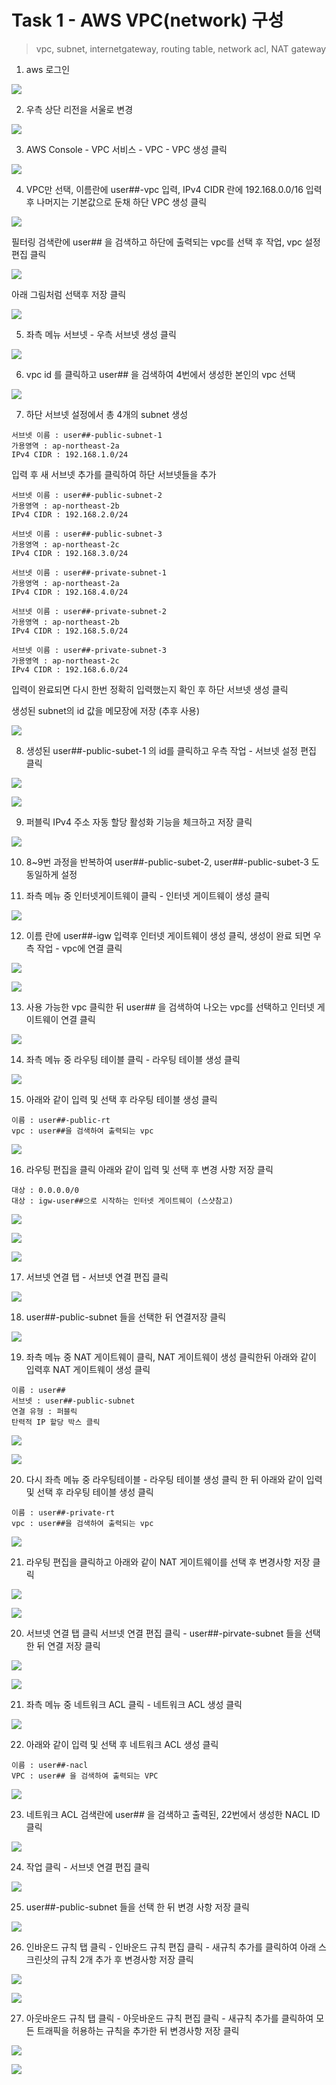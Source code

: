 # Task 1 - AWS VPC(network) 구성

> vpc, subnet, internetgateway, routing table, network acl, NAT gateway

1. aws 로그인 

![](../img/L1T1-1.png)

2. 우측 상단 리전을 서울로 변경

![](../img/L1T1-2.png)

3. AWS Console - VPC 서비스 - VPC - VPC 생성 클릭

![](../img/L1T0-3.png)

4. VPC만 선택, 이름란에 user##-vpc 입력, IPv4 CIDR 란에 192.168.0.0/16 입력 후 나머지는 기본값으로 둔채 하단 VPC 생성 클릭

![](../img/L1T0-4.png)

필터링 검색란에 user## 을 검색하고 하단에 출력되는 vpc를 선택 후 작업, vpc 설정 편집 클릭

![](../img/L1T0-4-2.png)

아래 그림처럼 선택후 저장 클릭

![](../img/L1T0-4-3.png)

5. 좌측 메뉴 서브넷 - 우측 서브넷 생성 클릭 

![](../img/L1T0-5.png)

6. vpc id 를 클릭하고 user## 을 검색하여 4번에서 생성한 본인의 vpc 선택

![](../img/L1T0-6.png)

7. 하단 서브넷 설정에서 총 4개의 subnet 생성

```
서브넷 이름 : user##-public-subnet-1
가용영역 : ap-northeast-2a
IPv4 CIDR : 192.168.1.0/24
```

입력 후 새 서브넷 추가를 클릭하여 하단 서브넷들을 추가
```
서브넷 이름 : user##-public-subnet-2
가용영역 : ap-northeast-2b
IPv4 CIDR : 192.168.2.0/24
```
```
서브넷 이름 : user##-public-subnet-3
가용영역 : ap-northeast-2c
IPv4 CIDR : 192.168.3.0/24
```
```
서브넷 이름 : user##-private-subnet-1
가용영역 : ap-northeast-2a
IPv4 CIDR : 192.168.4.0/24
```
```
서브넷 이름 : user##-private-subnet-2
가용영역 : ap-northeast-2b
IPv4 CIDR : 192.168.5.0/24
```
```
서브넷 이름 : user##-private-subnet-3
가용영역 : ap-northeast-2c
IPv4 CIDR : 192.168.6.0/24
```

입력이 완료되면 다시 한번 정확히 입력했는지 확인 후 하단 서브넷 생성 클릭

생성된 subnet의 id 값을 메모장에 저장 (추후 사용)

![](../img/L1T0-7.png)

8. 생성된 user##-public-subet-1 의 id를 클릭하고 우측 작업 - 서브넷 설정 편집 클릭

![](../img/L1T0-8.png)

![](../img/L1T0-8-2.png)

9. 퍼블릭 IPv4 주소 자동 할당 활성화 기능을 체크하고 저장 클릭

![](../img/L1T0-9.png)

10. 8~9번 과정을 반복하여 user##-public-subet-2, user##-public-subet-3 도  동일하게 설정


11. 좌측 메뉴 중 인터넷게이트웨이 클릭 - 인터넷 게이트웨이 생성 클릭

![](../img/L1T0-11.png)

12. 이름 란에 user##-igw 입력후 인터넷 게이트웨이 생성 클릭, 생성이 완료 되면 우측 작업 - vpc에 연결 클릭

![](../img/L1T0-12.png)

![](../img/L1T0-12-2.png)

13. 사용 가능한 vpc 클릭한 뒤 user## 을 검색하여 나오는 vpc를 선택하고 인터넷 게이트웨이 연결 클릭

![](../img/L1T0-13.png)

14. 좌측 메뉴 중 라우팅 테이블 클릭 - 라우팅 테이블 생성 클릭

![](../img/L1T0-14.png)

15. 아래와 같이 입력 및 선택 후 라우팅 테이블 생성 클릭
```
이름 : user##-public-rt
vpc : user##을 검색하여 출력되는 vpc
```

![](../img/L1T0-15.png)

16. 라우팅 편집을 클릭 아래와 같이 입력 및 선택 후 변경 사항 저장 클릭
```
대상 : 0.0.0.0/0
대상 : igw-user##으로 시작하는 인터넷 게이트웨이 (스샷참고)
```
![](../img/L1T0-16-1.png)

![](../img/L1T0-16-2.png)

![](../img/L1T0-16-3.png)

17. 서브넷 연결 탭 - 서브넷 연결 편집 클릭

![](../img/L1T0-17.png)

18. user##-public-subnet 들을 선택한 뒤 연결저장 클릭

![](../img/L1T0-18.png)

19. 좌측 메뉴 중 NAT 게이트웨이 클릭, NAT 게이트웨이 생성 클릭한뒤 아래와 같이 입력후 NAT 게이트웨이 생성 클릭

```
이름 : user##
서브넷 : user##-public-subnet
연결 유형 : 퍼블릭
탄력적 IP 할당 박스 클릭
```
![](../img/L1T0-1919.png)

![](../img/L1T0-1919-2.png)

20. 다시 좌측 메뉴 중 라우팅테이블 - 라우팅 테이블 생성 클릭 한 뒤 아래와 같이 입력 및 선택 후 라우팅 테이블 생성 클릭

```
이름 : user##-private-rt
vpc : user##을 검색하여 출력되는 vpc
```

![](../img/L1T0-19.png)

21. 라우팅 편집을 클릭하고 아래와 같이 NAT 게이트웨이를 선택 후 변경사항 저장 클릭

![](../img/L1T0-2121.png)

![](../img/L1T0-2121-2.png)


20. 서브넷 연결 탭 클릭 서브넷 연결 편집 클릭 - user##-pirvate-subnet 들을 선택 한 뒤 연결 저장 클릭

![](../img/L1T0-20.png)

![](../img/L1T0-20-2.png)

21. 좌측 메뉴 중 네트워크 ACL 클릭 - 네트워크 ACL 생성 클릭 

![](../img/L1T0-21.png)

22. 아래와 같이 입력 및 선택 후 네트워크 ACL 생성 클릭
```
이름 : user##-nacl
VPC : user## 을 검색하여 출력되는 VPC
```
![](../img/L1T0-22.png)

23. 네트워크 ACL 검색란에 user## 을 검색하고 출력된, 22번에서 생성한 NACL ID 클릭

![](../img/L1T0-23.png)

24. 작업 클릭 - 서브넷 연결 편집 클릭

![](../img/L1T0-24.png)

25. user##-public-subnet 들을 선택 한 뒤 변경 사항 저장 클릭

![](../img/L1T0-25.png)

26. 인바운드 규칙 탭 클릭 - 인바운드 규칙 편집 클릭 - 새규칙 추가를 클릭하여 아래 스크린샷의 규칙 2개 추가 후 변경사항 저장 클릭 

![](../img/L1T0-26-1.png)

![](../img/L1T0-26-2.png)

27. 아웃바운드 규칙 탭 클릭 - 아웃바운드 규칙 편집 클릭 - 새규칙 추가를 클릭하여 모든 트래픽을 허용하는 규칙을 추가한 뒤 변경사항 저장 클릭

![](../img/L1T0-27-1.png)

![](../img/L1T0-27-2.png)